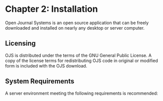 # Chapter 2: Installation

Open Journal Systems is an open source application that can be freely downloaded and installed on nearly any desktop or server computer.

## Licensing

OJS is distributed under the terms of the GNU General Public License. A copy of the license terms for redistributing OJS code in original or modified form is included with the OJS download.

## System Requirements

A server environment meeting the following requirements is recommended:

